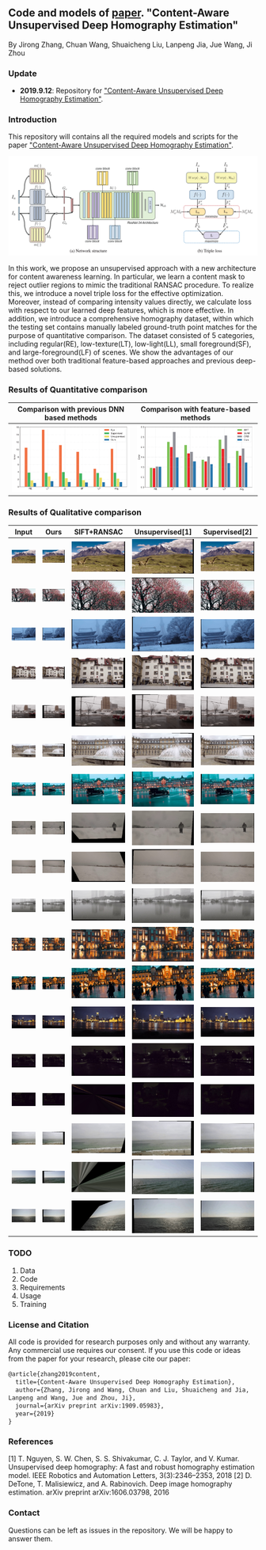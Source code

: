 
## Code and models of [paper](https://arxiv.org/pdf/1909.05983.pdf). "Content-Aware Unsupervised Deep Homography Estimation"
 By Jirong Zhang, Chuan Wang, Shuaicheng Liu, Lanpeng Jia, Jue Wang, Ji Zhou




### Update
- **2019.9.12**: Repository for ["Content-Aware Unsupervised Deep Homography Estimation"](https://arxiv.org/pdf/1909.05983.pdf).



### Introduction
This repository will contains all the required models and scripts for the paper  ["Content-Aware Unsupervised Deep Homography Estimation"](https://arxiv.org/pdf/1909.05983.pdf).

![](./images/model.png)


In this work, we propose an unsupervised approach with a new architecture for content awareness learning. In particular, we learn a content mask to reject outlier regions to mimic the traditional RANSAC procedure. To realize this, we introduce a novel triple loss for the effective optimization. Moreover, instead of comparing intensity values directly, we calculate loss with respect to our learned deep features, which is more effective. In addition, we introduce a comprehensive homography dataset, within which the testing set contains manually labeled ground-truth point matches for the purpose of quantitative comparison. The dataset consisted of 5 categories, including regular(RE), low-texture(LT), low-light(LL), small foreground(SF), and large-foreground(LF) of scenes. We show the advantages of our method over both traditional feature-based approaches and previous deep-based solutions. 



### Results of Quantitative comparison
 Comparison with previous DNN based methods|  Comparison with feature-based methods
:-------------------------:|:-------------------------:
![](./images/err1.png)  |  ![](./images/err2.png)



### Results of Qualitative comparison
Input |Ours |SIFT+RANSAC |Unsupervised[1] |Supervised[2]
:-------------------------:|:-------------------------:|:-------------------------:|:-------------------------:|:-------------------------:
![](images/images/0_input.gif)  |  ![](images/images/0_Ours.gif)  |  ![](images/images/0_SIFT_RANSAC.gif)  |  ![](images/images/0_Unsupervised.gif)  |  ![](images/images/0_Supervised.gif)
![](images/images/17_input.gif)  |  ![](images/images/17_Ours.gif)  |  ![](images/images/17_SIFT_RANSAC.gif)  |  ![](images/images/17_Unsupervised.gif)  |  ![](images/images/17_Supervised.gif)
![](images/images/12_input.gif)  |  ![](images/images/12_Ours.gif)  |  ![](images/images/12_SIFT_RANSAC.gif)  |  ![](images/images/12_Unsupervised.gif)  |  ![](images/images/12_Supervised.gif)
![](images/images/14_input.gif)  |  ![](images/images/14_Ours.gif)  |  ![](images/images/14_SIFT_RANSAC.gif)  |  ![](images/images/14_Unsupervised.gif)  |  ![](images/images/14_Supervised.gif)
![](images/images/5_input.gif)  |  ![](images/images/5_Ours.gif)  |  ![](images/images/5_SIFT_RANSAC.gif)  |  ![](images/images/5_Unsupervised.gif)  |  ![](images/images/5_Supervised.gif)
![](images/images/1_input.gif)  |  ![](images/images/1_Ours.gif)  |  ![](images/images/1_SIFT_RANSAC.gif)  |  ![](images/images/1_Unsupervised.gif)  |  ![](images/images/1_Supervised.gif)
![](images/images/13_input.gif)  |  ![](images/images/13_Ours.gif)  |  ![](images/images/13_SIFT_RANSAC.gif)  |  ![](images/images/13_Unsupervised.gif)  |  ![](images/images/13_Supervised.gif)
![](images/images/2_input.gif)  |  ![](images/images/2_Ours.gif)  |  ![](images/images/2_SIFT_RANSAC.gif)  |  ![](images/images/2_Unsupervised.gif)  |  ![](images/images/2_Supervised.gif)
![](images/images/19_input.gif)  |  ![](images/images/19_Ours.gif)  |  ![](images/images/19_SIFT_RANSAC.gif)  |  ![](images/images/19_Unsupervised.gif)  |  ![](images/images/19_Supervised.gif)
![](images/images/8_input.gif)  |  ![](images/images/8_Ours.gif)  |  ![](images/images/8_SIFT_RANSAC.gif)  |  ![](images/images/8_Unsupervised.gif)  |  ![](images/images/8_Supervised.gif)
![](images/images/3_input.gif)  |  ![](images/images/3_Ours.gif)  |  ![](images/images/3_SIFT_RANSAC.gif)  |  ![](images/images/3_Unsupervised.gif)  |  ![](images/images/3_Supervised.gif)
![](images/images/4_input.gif)  |  ![](images/images/4_Ours.gif)  |  ![](images/images/4_SIFT_RANSAC.gif)  |  ![](images/images/4_Unsupervised.gif)  |  ![](images/images/4_Supervised.gif)
![](images/images/11_input.gif)  |  ![](images/images/11_Ours.gif)  |  ![](images/images/11_SIFT_RANSAC.gif)  |  ![](images/images/11_Unsupervised.gif)  |  ![](images/images/11_Supervised.gif)
![](images/images/6_input.gif)  |  ![](images/images/6_Ours.gif)  |  ![](images/images/6_SIFT_RANSAC.gif)  |  ![](images/images/6_Unsupervised.gif)  |  ![](images/images/6_Supervised.gif)
![](images/images/9_input.gif)  |  ![](images/images/9_Ours.gif)  |  ![](images/images/9_SIFT_RANSAC.gif)  |  ![](images/images/9_Unsupervised.gif)  |  ![](images/images/9_Supervised.gif)
![](images/images/16_input.gif)  |  ![](images/images/16_Ours.gif)  |  ![](images/images/16_SIFT_RANSAC.gif)  |  ![](images/images/16_Unsupervised.gif)  |  ![](images/images/16_Supervised.gif)
![](images/images/7_input.gif)  |  ![](images/images/7_Ours.gif)  |  ![](images/images/7_SIFT_RANSAC.gif)  |  ![](images/images/7_Unsupervised.gif)  |  ![](images/images/7_Supervised.gif)
![](images/images/10_input.gif)  |  ![](images/images/10_Ours.gif)  |  ![](images/images/10_SIFT_RANSAC.gif)  |  ![](images/images/10_Unsupervised.gif)  |  ![](images/images/10_Supervised.gif)


### TODO
1. Data
2. Code
3. Requirements
4. Usage
5. Training


### License and Citation
All code is provided for research purposes only and without any warranty. Any commercial use requires our consent. If you use this code or ideas from the paper for your research, please cite our paper:
```
@article{zhang2019content,
  title={Content-Aware Unsupervised Deep Homography Estimation},
  author={Zhang, Jirong and Wang, Chuan and Liu, Shuaicheng and Jia, Lanpeng and Wang, Jue and Zhou, Ji},
  journal={arXiv preprint arXiv:1909.05983},
  year={2019}
}
```

### References
  [1] T. Nguyen, S. W. Chen, S. S. Shivakumar, C. J. Taylor, and V. Kumar. Unsupervised deep homography: A fast and robust homography estimation model. IEEE Robotics and Automation Letters, 3(3):2346–2353, 2018 
  [2] D. DeTone, T. Malisiewicz, and A. Rabinovich. Deep image homography estimation. arXiv preprint arXiv:1606.03798, 2016
  
### Contact

  Questions can be left as issues in the repository. We will be happy to answer them.
